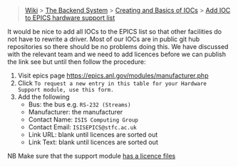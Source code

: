 > [Wiki](Home) > [The Backend System](The-Backend-System) > [Creating and Basics of IOCs](IOCs) > [Add IOC to EPICS hardware support list](Add-ioc-to-epics-hardware-list)

It would be nice to add all IOCs to the EPICS list so that other facilities do not have to rewrite a driver. Most of our IOCs are in public git hub repositories so there should be no problems doing this. We have discussed with the relevant team and we need to add licences before we can publish the link see but until then follow the procedure:


1. Visit epics page https://epics.anl.gov/modules/manufacturer.php
1. Click `To request a new entry in this table for your Hardware Support module, use this form.`
1. Add the following
    - Bus: the bus e.g. `RS-232 (Streams)`
    - Manufacturer: the manufacturer
    - Contact Name: `ISIS Computing Group`
    - Contact Email: `ISISEPICS@stfc.ac.uk`
    - Link URL: blank until licences are sorted out
    - Link Text: blank until licences are sorted out

NB Make sure that the support module [has a licence files](https://github.com/ISISComputingGroup/IBEX_device_generator/blob/master/templates/support/LICENCE)